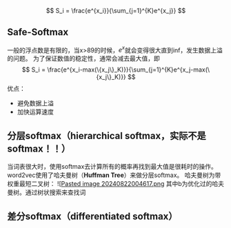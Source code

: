$$
S_i = \frac{e^{x_i}}{\sum_{j=1}^{K}e^{x_j}}
$$
## Safe-Softmax
一般的浮点数是有限的，当x>89的时候，$e^{x}$就会变得很大直到inf，发生数据上溢的问题。
为了保证数值的稳定性，通常会减去最大值，即
$$
S_i = \frac{e^{x_i-max(\{x_j\}_K)}}{\sum_{j=1}^{K}e^{x_j-max(\{x_j\}_K)}}
$$
优点：
+ 避免数据上溢
+ 加快运算速度

## 分层softmax（**hierarchical softmax**，实际不是softmax！！）

当词表很大时，使用softmax去计算所有的概率再找到最大值是很耗时的操作。
word2vec使用了哈夫曼树（**Huffman Tree**）来做分层softmax。
哈夫曼树为带权重最短二叉树：
![[Pasted image 20240822004617.png](../../img/Pasted%20image%2020240822004617.png)
其中b为优化过的哈夫曼树。通过树状搜索来查找词

## 差分softmax（**differentiated softmax**）
